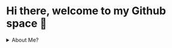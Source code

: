 # Hi there, welcome to my Github space 🚀
<details>
  <summary> About Me? </summary>
  <details open>
    <summary>My Social Networking Sites</summary>
    <div>
      <a href="https://www.linkedin.com/in/dlee0528/" target="_blank"><img src="https://img.shields.io/badge/linkedin-%230077B5.svg?&style=for-the-badge&logo=linkedin&logoColor=white"></a>
      <a href="https://dev.to/danlee0528" target="_blank"><img src= "https://img.shields.io/badge/DEV.TO-%230A0A0A.svg?&style=for-the-badge&logo=dev.to&logoColor=white"></a>
      <a href="https://www.instagram.com/daniel_things.dev/" target="_blank"><img src="https://img.shields.io/badge/instagram-%23E4405F.svg?&style=for-the-badge&logo=instagram&logoColor=white"></a>
      <a href="https://www.youtube.com/channel/UCwqWNzINlWxwfNCPAU86_Fg?view_as=subscriber" target="_blank"><img src="https://img.shields.io/badge/youtube-%23FF0000.svg?&style=for-the-badge&logo=youtube&logoColor=white"></a>
    </div>
  </details>
  <ul>
    <li> 🇨🇦 Hi, I'm a Vancouver-based CS student who has strong interest in Web-based Platform Development</li>
    <li> 🇰🇷 안녕하세요, 현재 캐나다에 살고 있는 소프트웨어 개발자 겸 대학 졸업반 학생 입니다. 좋은 정보 같이 공유해요!</li>
    <li>:wrench: I enjoy developing visual, tangible and interactive applications </li>
    <li>:paperclip: I have some basic understanding of Graphic Designs and Digitial Image Designs (check my Instagram)</li>
    <li>:mortar_board: <strong>I'm expecting graduation in Dec 2020 and actively looking for full-time opportunities!</strong></li>
  </ul>

  ## Tech Stack
  <ul>
    <li>:hammer: <strong>Front-End:</strong> HTML5, CSS3, JavaScript(ES6), React</li>
    <li>:nut_and_bolt: <strong>Back-End:</strong> Node, Express, Python(Django), MongoDB, MySQL, MS SQL</li>
    <li>:handbag: <strong>Exposure:</strong> Java, PHP, C, C++, Kubernetes, AWS, GCP, Docker, PostgreSQL </li>
    <li>:sweat_drops: <strong>Learning:</strong> TypeScript, Redux, SASS, Mocha</li>
  </ul>

  ## Quick Summary
  ![Anurag's github stats](https://github-readme-stats.vercel.app/api?username=danlee0528&show_icons=true&theme=default)
  [![Top Langs](https://github-readme-stats.vercel.app/api/top-langs/?username=danlee0528&layout=compact)](https://github.com/anuraghazra/github-readme-stats)
</details>

